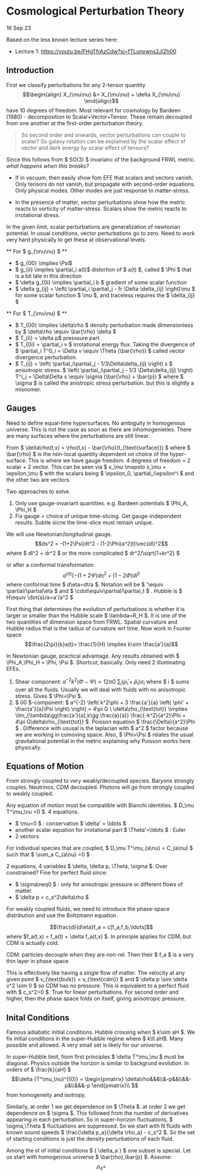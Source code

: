 # Cosmological Perturbation Theory

16 Sep 23

Based on the less known lecture series here: 

- Lecture 1: https://youtu.be/FHgTfrAzCdw?si=fTLunxwns2JlZh00

## Introduction

First we classify perturbations for any 2-tensor quantity
$$\begin{align}
  X_{\mu\nu} &= X_{\mu\nu} + \delta X_{\mu\nu}
\end{align}$$
have 10 degrees of freedom. Most relevant for cosmology by Bardeen (1980) - decomposition to Scalar+Vector+Tensor. These remain decoupled from one another at the first-order perturbation theory.

> So second order and onwards, vector perturbations can couple to scalar? So galaxy rotation can be explained by the scalar effect of vector and dark energy by scalar effect of tensors?

Since this follows from $ SO(3) $ invarianc of the background FRWL metric. _what happens when this breaks?_

- If in vacuum, then easily show fom EFE that scalars and vectors vanish. Only tensors do not vanish, but propagate with second-order equations. Only physical modes. Other modes are just response to matter-stress. 

- In the presence of matter, vector perturbations show how the metric reacts to vorticity of matter-stress. Scalars show the metric reacts to irrotational stress.

In the given limit, scalar perturbations are generalization of newtonian potential. In usual conditions, vector perturbations go to zero. Need to work very hard physically to get these at observational levels.

** For $ g_{\mu\nu} $ **

- $ g_{00} \implies \Psi$ 
- $ g_{ii} \implies \partial_i a(t)$ distortion of $ a(t) $, called $ \Phi $ that is a bit late in this direction
- $ \delta g_{0i} \implies \partial_i b $ gradient of some scalar function
- $ \delta g_{ij} = \left( \partial_i \partial_j - fr \Delta \delta_{ij} \right)\mu $ for some scalar function $ \mu $, and traceless requires the $ \delta_{ij} $ 

** For $ T_{\mu\nu} $ **

- $ T_{00} \implies \delta\rho $ density perturbation made dimensionless by $ \delta\rho \equiv \bar{\rho} \delta $ 
- $ T_{ii} = \delta p$ presssure part 
- $ T_{0i} = \partial_i v $ irrotational energy flux. Taking the divergence of $ \partial_i T^0_i = \Delta v \equiv \Theta (\bar{\rho}) $ called vector divergence perturbation. 
- $ T_{ij} = \left( \partial_i\partial_j - 1/3\Delta\delta_{ij} \right) s $ anisotropic stress. $ \left( \partial_i\partial_j - 1/3 \Delta\delta_{ij} \right) T^i_j = \Delta\Delta s \equiv \sigma (\bar{\rho} + \bar{p}) $ where $ \sigma $ is called the anistropic stress perturbation. but this is slightly a misnomer. 

## Gauges

Need to define equal-time hypersurfaces. No ambiguity in homogenous universe. This is not the case as soon as there are inhomogenieties. There are many surfaces where the perturbations are still linear. 

From $ \delta\rho(t,x) = \rho(t,x) - \bar{\rho}(t_{\text{surface}}) $ where $ \bar{\rho} $ is the non-local quantity dependent on choice of the hyper-surface. This is where we have gauge freedom. 4 degrees of freedom = 2 scalar + 2 vector. This can be seen via $ x_\mu \mapsto x_\mu + \epsilon_\mu $ with the scalars being $ \epsilon_0, \partial_i\epsilon^i $ and the other two are vectors. 

Two approaches to solve.

1. Only use gauge-invariant quantities. e.g. Bardeen potentials $ \Phi_A, \Phi_H $ 
1. Fix gauge = choice of unique time-slicing. Get gauge-independent results. Subtle sicne the time-slice must remain unique. 

We will use Newtonian/longitudinal gauge. $$ds^2 = -(1+2\Psi)dt^2 - (1-2\Phi)a^2(t)\vec{dl}^2$$ where $ dl^2 = dr^2 $ or the more complicated $ dr^2/\sqrt{1+kr^2} $ 

or after a conformal transformation $$a^(\eta) [-(1+2\Psi)d\eta^2 + (1-2\Phi)dl^2$$ where conformal time $ d\eta=dt/a $. Notation will be $ '\equiv \partial/\partial\eta $ and $ \cdot\equiv\partial/\partial_t $ . Hubble is $ H\equiv \dot{a}/a=a'/a^2 $  

First thing that determines the evolution of perturbations is whether it is larger or smaller than the Hubble scale $ \lambda=R_H $. It is one of the two quantities of dimension space from FRWL. Spatial curvature and Hubble radius that is the radius of curvature wrt time. Now work in Fourier space $$\frac{2\pi}{k}a(t)= \frac{1}{H} \implies k\sim \frac{a'}{a}$$  

In Newtonian gauge, practical advantage. Any results obtained with $ \Phi_A,\Phi_H = \Phi, \Psi $. Shortcut, basically. Only need 2 illuminating EFEs.

1. Shear component: $a^{-2}k^2(\Phi-\Psi)= 12 \pi G \ \sum_i (\bar{\rho}_i + \bar{p}_i) \sigma_i$ where $ i $ sums over all the fluids. Usually we will deal with fluids with no anisotropic stress. Gives $ \Phi=\Psi $.
1. $ 00 $-component: $ a^{-2} \left( k^2\phi + 3 \frac{a'}{a} \left( \phi' + \frac{a'}{a}\Psi \right) \right) = 4\pi G \ \delta\rho_{\text{tot}} \implies \lim_{\lambda\gg\frac{a'}{a},k\gg \frac{a}{a}} \frac{-k^2}{a^2}\Phi = 4\pi G\delta\rho_{\text{tot}}  $. Poisson equation $ \frac{\Delta}{a^2}\Phi $ . Difference with ususal is the laplacian with $ a^2 $ factor because we are working in comoving space. Also, $ \Phi=\Psi $ relates the usual gravitational potential in the metric explaining why Poisson works here physically.

## Equations of Motion

From strongly coupled to very weakly/decoupled species. Baryons strongly couples. Neutrinos, CDM decoupled. Photons will go from strongly coupled to weakly coupled. 

Any equation of motion must be compatible with Bianchi identities. $ D_\mu T^\mu_\nu =0 $. 4 equations. 

- $ \mu=0 $ : conservation $ \delta' = \ldots $ 
- another scalar equation for irrotational part $ \Theta'=\ldots $ : Euler
- 2 vectors

For individual species that are coupled, $ D_\mu T^\mu_{a\nu} = C_{a\nu} $ such that $ \sum_a C_{a\nu} =0 $ 

2 equations, 4 variables $ \delta, \delta p, \Theta, \sigma $. Over constrained? Fine for perfect fluid since:
- $ \sigma\neq0 $ : only for anisotropic pressure or different flows of matter. 
- $ \delta p = c_s^2\delta\rho $ 

For weakly coupled fluids, we need to introduce the phase-space distribution and use the Boltzmann equation.

$$\frac{d}{d\eta}f_a = c[f_a,f_b,\ldots]$$ 
where $f_a(t,x) = f_a(t) + \delta f_a(t,x) $. In principle applies for CDM, but CDM is actually cold.

CDM: particles decouple when they are non-rel. Then their $ f_a $ is a very thin layer in phase space.


This is effectively like having a single flow of matter. The velocity at any given point $ v_{\text{bulk}} = v_{\text{cdm}} $ and $ \delta p \sim \delta v^2 \sim 0 $ so CDM has no pressure. This is equivalent to a perfect fluid with $ c_s^2=0 $. True for linear perturbations. For second order and higher, then the phase space folds on itself, giving anisotropic pressure.

## Inital Conditions

Famous adiabatic initial conditions. Hubble crossing when $ k\sim aH $. We fix initial conditions in the super-Hubble regime where $ k\ll aH$. Many possible and allowed. A very small set is likely for our universe.

In super-Hubble limit, from first principles $ \delta T^\mu_\nu $ must be diagonal. Physics outside the horizon is similar to backgrund evolution. In orders of $ \frac{k}{aH} $ 
$$\delta {T^\mu_\nu}^{(0)} = 
\begin{pmatrix}
  \delta\rho&&&\\&-p&&\\&&-p&\\&&&-p
\end{pmatrix}\\
$$
from homogeneity and isotropy. 

Similarly, at order 1 we get dependence on $ \Theta $. at order 2 we get dependence on $ \sigma $. This followed from the number of derivatives appearing in each perturbation. So in super-horizon fluctuations, $ \sigma,\Theta $ fluctuations are suppressed. So we start with N fluids with known sound speeds $ \frac{\delta p_a}{\delta \rho_a} - c_s^2 $. So the set of starting conditions is just the density perturbations of each fluid.

Among the st of initial conditions $ \{ \delta_a \} $ one subset is special. Let us start with homogenous universe $ \bar{rho},\bar{p} $. Assume: 
$$\rho_a = $$ 
